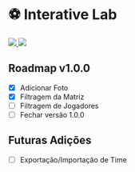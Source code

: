 # ⚽️ Interative Lab

<a href="https://codeclimate.com/github/matAlmeida/interative-lab/maintainability">
  <img src="https://api.codeclimate.com/v1/badges/ecc4e06e2be1b484c319/maintainability" />
</a>
<a href="https://github.com/jacobwgillespie/styled-icons">
  <img src="https://img.shields.io/badge/built%20with-styled%20components-db7093.svg" />
</a>

## Roadmap v1.0.0

- [x] Adicionar Foto
- [x] Filtragem da Matriz
- [ ] Filtragem de Jogadores
- [ ] Fechar versão 1.0.0

## Futuras Adições

- [ ] Exportação/Importação de Time
